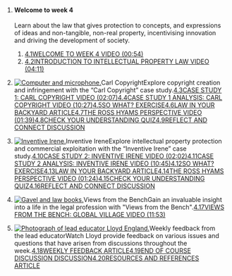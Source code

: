 1. #### Welcome to week 4

   Learn about the law that gives protection to concepts, and expressions of ideas and non-tangible, non-real property, incentivising innovation and driving the development of society.

   1. [4.1WELCOME TO WEEK 4 VIDEO (00:54)](https://www.futurelearn.com/courses/law-for-non-lawyers/3/steps/177780)
   2. [4.2INTRODUCTION TO INTELLECTUAL PROPERTY LAW VIDEO (04:11)](https://www.futurelearn.com/courses/law-for-non-lawyers/3/steps/177781)

2. [![Computer and microphone.](https://ugc.futurelearn.com/uploads/images/7d/a8/regular_7da87d0d-fa36-4fd6-a9e8-3391ceed9a4f.jpg)](https://www.futurelearn.com/courses/law-for-non-lawyers/3/steps/177794)Carl CopyrightExplore copyright creation and infringement with the “Carl Copyright” case study.[4.3CASE STUDY 1: CARL COPYRIGHT VIDEO (02:07)](https://www.futurelearn.com/courses/law-for-non-lawyers/3/steps/177794)[4.4CASE STUDY 1 ANALYSIS: CARL COPYRIGHT VIDEO (10:27)](https://www.futurelearn.com/courses/law-for-non-lawyers/3/steps/177795)[4.5SO WHAT? EXERCISE](https://www.futurelearn.com/courses/law-for-non-lawyers/3/steps/177796)[4.6LAW IN YOUR BACKYARD ARTICLE](https://www.futurelearn.com/courses/law-for-non-lawyers/3/steps/177797)[4.7THE ROSS HYAMS PERSPECTIVE VIDEO (01:39)](https://www.futurelearn.com/courses/law-for-non-lawyers/3/steps/207444)[4.8CHECK YOUR UNDERSTANDING QUIZ](https://www.futurelearn.com/courses/law-for-non-lawyers/3/steps/177799)[4.9REFLECT AND CONNECT DISCUSSION](https://www.futurelearn.com/courses/law-for-non-lawyers/3/steps/177800)

3. [![Inventive Irene.](https://ugc.futurelearn.com/uploads/images/f4/11/regular_f4118ec7-191f-44d3-abfc-ef87cd743248.jpg)](https://www.futurelearn.com/courses/law-for-non-lawyers/3/steps/177783)Inventive IreneExplore intellectual property protection and commercial exploitation with the “Inventive Irene” case study.[4.10CASE STUDY 2: INVENTIVE IRENE VIDEO (02:02)](https://www.futurelearn.com/courses/law-for-non-lawyers/3/steps/177783)[4.11CASE STUDY 2 ANALYSIS: INVENTIVE IRENE VIDEO (10:45)](https://www.futurelearn.com/courses/law-for-non-lawyers/3/steps/177784)[4.12SO WHAT? EXERCISE](https://www.futurelearn.com/courses/law-for-non-lawyers/3/steps/177785)[4.13LAW IN YOUR BACKYARD ARTICLE](https://www.futurelearn.com/courses/law-for-non-lawyers/3/steps/177786)[4.14THE ROSS HYAMS PERSPECTIVE VIDEO (01:24)](https://www.futurelearn.com/courses/law-for-non-lawyers/3/steps/207447)[4.15CHECK YOUR UNDERSTANDING QUIZ](https://www.futurelearn.com/courses/law-for-non-lawyers/3/steps/177788)[4.16REFLECT AND CONNECT DISCUSSION](https://www.futurelearn.com/courses/law-for-non-lawyers/3/steps/177789)

4. [![Gavel and law books.](https://ugc.futurelearn.com/uploads/images/6c/0c/regular_6c0cd33a-0170-47cd-bd55-a0b1a449c8b8.jpg)](https://www.futurelearn.com/courses/law-for-non-lawyers/3/steps/177790)Views from the BenchGain an invaluable insight into a life in the legal profession with "Views from the Bench".[4.17VIEWS FROM THE BENCH: GLOBAL VILLAGE VIDEO (11:53)](https://www.futurelearn.com/courses/law-for-non-lawyers/3/steps/177790)

5. [![Photograph of lead educator Lloyd England.](https://ugc.futurelearn.com/uploads/images/e5/b3/regular_e5b35bde-a475-4e8f-b4dc-304aa63b359c.jpg)](https://www.futurelearn.com/courses/law-for-non-lawyers/3/steps/177791)Weekly feedback from the lead educatorWatch Lloyd provide feedback on various issues and questions that have arisen from discussions throughout the week.[4.18WEEKLY FEEDBACK ARTICLE](https://www.futurelearn.com/courses/law-for-non-lawyers/3/steps/177791)[4.19END OF COURSE DISCUSSION DISCUSSION](https://www.futurelearn.com/courses/law-for-non-lawyers/3/steps/177792)[4.20RESOURCES AND REFERENCES ARTICLE](https://www.futurelearn.com/courses/law-for-non-lawyers/3/steps/177793)